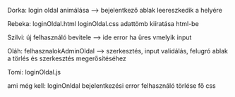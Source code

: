 Dorka:
login oldal animálása --> bejelentkező ablak leereszkedik a helyére

Rebeka:
loginOldal.html
loginOldal.css
adattömb kiíratása html-be

Szilvi:
új felhasználó bevitele --> ide error ha üres vmelyik input

Oláh:
felhasznalokAdminOldal --> szerkesztés, input validálás, felugró ablak a törlés és szerkesztés megerősítéséhez

Tomi:
loginOldal.js




ami még kell:
loginOnldal bejelentkezési error
felhasználó törlése
fő css
